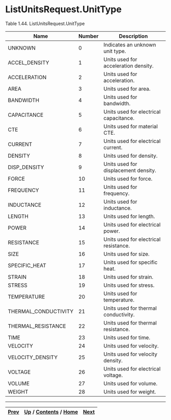 # ListUnitsRequest.UnitType

Table 1.44. ListUnitsRequest.UnitType

Name| Number| Description  
---|---|---  
UNKNOWN| 0| Indicates an unknown unit type.  
ACCEL_DENSITY| 1| Units used for acceleration density.  
ACCELERATION| 2| Units used for acceleration.  
AREA| 3| Units used for area.  
BANDWIDTH| 4| Units used for bandwidth.  
CAPACITANCE| 5| Units used for electrical capacitance.  
CTE| 6| Units used for material CTE.  
CURRENT| 7| Units used for electrical current.  
DENSITY| 8| Units used for density.  
DISP_DENSITY| 9| Units used for displacement density.  
FORCE| 10| Units used for force.  
FREQUENCY| 11| Units used for frequency.  
INDUCTANCE| 12| Units used for inductance.  
LENGTH| 13| Units used for length.  
POWER| 14| Units used for electrical power.  
RESISTANCE| 15| Units used for electrical resistance.  
SIZE| 16| Units used for size.  
SPECIFIC_HEAT| 17| Units used for specific heat.  
STRAIN| 18| Units used for strain.  
STRESS| 19| Units used for stress.  
TEMPERATURE| 20| Units used for temperature.  
THERMAL_CONDUCTIVITY| 21| Units used for thermal conductivity.  
THERMAL_RESISTANCE| 22| Units used for thermal resistance.  
TIME| 23| Units used for time.  
VELOCITY| 24| Units used for velocity.  
VELOCITY_DENSITY| 25| Units used for velocity density.  
VOLTAGE| 26| Units used for electrical voltage.  
VOLUME| 27| Units used for volume.  
WEIGHT| 28| Units used for weight.  
  
  

* * *

[Prev](ch01s04s03.md) | [Up](ch01s04s03.md) / [Contents](index.md) / [Home](../../index.htm)|  [Next](ch01s04s03s03.md)  
---|---|---

